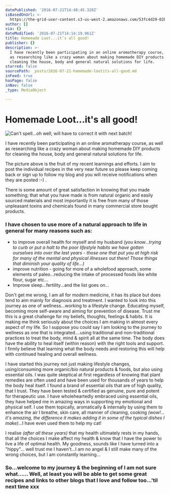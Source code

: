 ```yaml
---
datePublished: '2016-07-21T14:48:45.320Z'
isBasedOnUrl: >-
  https://the-grid-user-content.s3-us-west-2.amazonaws.com/53fc4d29-02bc-477c-afc5-396636aafc74.jpg
author: []
via: {}
dateModified: '2016-07-21T14:14:19.961Z'
title: Homemade Loot...it’s all good!
publisher: {}
description: >-
  I have recently been participating in an online aromatherapy course, as well
  as researching like a crazy woman about making homemade DIY products for
  cleaning the house, body and general natural solutions for life.
starred: false
sourcePath: _posts/2016-07-21-homemade-lootits-all-good.md
inFeed: true
hasPage: false
inNav: false
_type: MediaObject

---
```

# Homemade Loot...it's all good!
![Can't spell...oh well, will have to correct it with next batch!](https://the-grid-user-content.s3-us-west-2.amazonaws.com/53fc4d29-02bc-477c-afc5-396636aafc74.jpg)

I have recently been participating in an online aromatherapy course, as well as researching like a crazy woman about making homemade DIY products for cleaning the house, body and general natural solutions for life.

The picture above is the fruit of my recent learnings and efforts. I aim to post the individual recipes in the very near future so please keep coming back or sign up to follow my blog and you will receive notifications when they are posted :-) .

There is some amount of great satisfaction in knowing that you made something; that what you have made is from natural organic and easily sourced materials and most importantly it is free from many of those unpleasant toxins and chemicals found in many commercial store bought products.

### I have chosen to use more of a natural approach to life in general for many reasons such as:

* to improve overall health for myself and my husband _(you know...trying to curb or put a halt to the poor lifestyle habits we have gotten ourselves into over the last years - those one that put you at high risk for many of the mental and physical illnesses out there! Those things that diminish your quality of life...)_
* improve nutrition - going for more of a wholefood approach, some elements of paleo...reducing the intake of processed foods like white flour, sugar etc...
* Improve sleep...fertility...and the list goes on...

Don't get me wrong, I am all for modern medicine, it has its place but does tend to aim mainly for diagnosis and treatment. I wanted to look into this journey as one of wellness...working to a lifestyle change. Educating myself, becoming more self-aware and aiming for prevention of disease. Trust me this is a great challenge for my beliefs, thoughts, feelings & habits. It is making me think seriously about the choices I am making in almost every aspect of my life. So I suppose you could say I am looking to the journey to wellness as one that is integrated....using traditional and non-traditional practices to treat the body, mind & spirit all at the same time. The body does have the ability to heal itself (within reason) with the right tools and support. I firmly believe that learning what the body needs and restoring this will help with continued healing and overall wellness.

I have started this journey not just making lifestyle changes, using/consuming more organic/bio natural products & foods, but also using essential oils. I was quite skeptical at first regardless of knowing that plant remedies are often used and have been used for thousands of years to help the body heal itself. I found a brand of essential oils that are of high quality, that I trust. They have been tested & certified as genuine, pure and potent for therapeutic use. I have wholeheartedly embraced using essential oils, they have helped me in amazing ways in supporting my emotional and physical self. I use them topically, aromatically & internally by using them to enhance the air I breathe, skin care, all manner of cleaning, cooking _(wow!... it's amazing, the difference it makes adding it in some of the typical dishes I make)_...I have even used them to help my cat!

I realise _(after all these years)_ that my health ultimately rests in my hands, that all the choices I make affect my health & know that I have the power to live a life of optimal health. My goodness, sounds like I have turned into a "hippy"... well trust me I haven't...I am no angel & I still make many of the wrong choices, but I am constantly learning...

### So...welcome to my journey & the beginning of I am not sure what...... Well, at least you will be able to get some great recipes and links to other blogs that I love and follow too...'til next time xxx